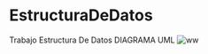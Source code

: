 # EstructuraDeDatos
Trabajo Estructura De Datos
DIAGRAMA UML
![ww](https://github.com/WagnerBalcazar/EstructuraDeDatos/assets/166561281/fb5b5b8b-cb9d-4422-afdb-8f20850283d6)
